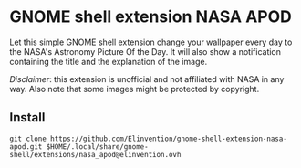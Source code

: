 # GNOME shell extension NASA APOD

Let this simple GNOME shell extension change your wallpaper every day to the
NASA's Astronomy Picture Of the Day. It will also show a notification
containing the title and the explanation of the image.

*Disclaimer*: this extension is unofficial and not affiliated with NASA in any way.
Also note that some images might be protected by copyright.

## Install

`git clone https://github.com/Elinvention/gnome-shell-extension-nasa-apod.git $HOME/.local/share/gnome-shell/extensions/nasa_apod@elinvention.ovh`


